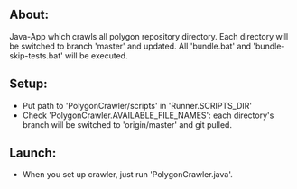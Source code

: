 ## About:

Java-App which crawls all polygon repository directory. Each directory will be switched to branch 'master' and updated.
All 'bundle.bat' and 'bundle-skip-tests.bat' will be executed.

## Setup:

- Put path to 'PolygonCrawler/scripts' in 'Runner.SCRIPTS_DIR'
- Check 'PolygonCrawler.AVAILABLE_FILE_NAMES': each directory's branch will be switched to 'origin/master' and git pulled.

## Launch:

- When you set up crawler, just run 'PolygonCrawler.java'. 